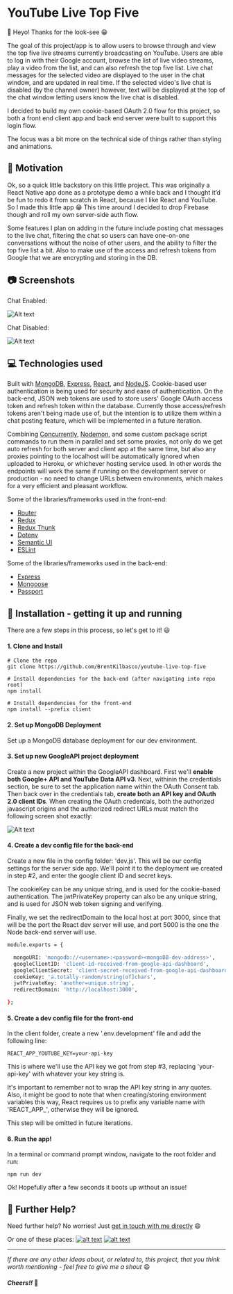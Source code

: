 
[1.1]: http://i.imgur.com/tXSoThF.png (twitter icon with padding)
[2.1]: http://i.imgur.com/P3YfQoD.png (facebook icon with padding)
[3.1]: http://i.imgur.com/0o48UoR.png (github icon with padding)


[1.2]: http://i.imgur.com/wWzX9uB.png (twitter icon without padding)
[2.2]: http://i.imgur.com/fep1WsG.png (facebook icon without padding)
[3.2]: http://i.imgur.com/9I6NRUm.png (github icon without padding)


[1]: http://www.twitter.com/BrentKilbasco
[2]: http://www.facebook.com/bkilbasco
[3]: http://www.github.com/BrentKilbasco



# YouTube Live Top Five


👋 Heyo! Thanks for the look-see 😁

The goal of this project/app is to allow users to browse through and view the top five live streams currently broadcasting on YouTube. Users are able to log in with their Google account, browse the list of live video streams, play a video from the list, and can also refresh the top five list. Live chat messages for the selected video are displayed to the user in the chat window, and are updated in real time. If the selected video's live chat is disabled (by the channel owner) however, text will be displayed at the top of the chat window letting users know the live chat is disabled. 

I decided to build my own cookie-based OAuth 2.0 flow for this project, so both a front end client app and back end server were built to support this login flow. 

The focus was a bit more on the technical side of things rather than styling and animations. 


## 🧠 Motivation
Ok, so a quick little backstory on this little project. This was originally a React Native app done as a prototype demo a while back and I thought it’d be fun to redo it from scratch in React, because I like React and YouTube. So I made this little app 😁 This time around I decided to drop Firebase though and roll my own server-side auth flow. 

Some features I plan on adding in the future include posting chat messages to the live chat, filtering the chat so users can have one-on-one conversations without the noise of other users, and the ability to filter the top five list a bit. Also to make use of the access and refresh tokens from Google that we are encrypting and storing in the DB.

## 📷 Screenshots

Chat Enabled:

![Alt text](screenshots/ScreenShot_1[600].jpg?raw=false "Screen Shot 1")


Chat Disabled:

![Alt text](screenshots/ScreenShot_2[600].jpg?raw=true "Screen Shot 2")



## 💻 Technologies used

Built with [MongoDB](https://www.mongodb.com/), [Express](https://www.npmjs.com/package/express), [React](https://reactjs.org/), and [NodeJS](https://nodejs.org). Cookie-based user authentication is being used for security and ease of authentication. On the back-end, JSON web tokens are used to store users' Google OAuth access token and refresh token within the database. Currently those access/refresh tokens aren't being made use of, but the intention is to utilize them within a chat posting feature, which will be implemented in a future iteration.

Combining [Concurrently](https://www.npmjs.com/package/concurrently), [Nodemon](https://www.npmjs.com/package/nodemon), and some custom package script commands to run them in parallel and set some proxies, not only do we get auto refresh for both server and client app at the same time, but also any proxies pointing to the localhost will be automatically ignored when uploaded to Heroku, or whichever hosting service used. In other words the endpoints will work the same if running on the development server or production - no need to change URLs between environments, which makes for a very efficient and pleasant workflow.

Some of the libraries/frameworks used in the front-end:
- [Router](https://www.npmjs.com/package/router)
- [Redux](https://www.npmjs.com/package/redux)
- [Redux Thunk](https://www.npmjs.com/package/redux-thunk)
- [Dotenv](https://www.npmjs.com/package/dotenv)
- [Semantic UI](https://semantic-ui.com/)
- [ESLint](https://www.npmjs.com/package/eslint)


Some of the libraries/frameworks used in the back-end:

- [Express](https://www.npmjs.com/package/express)
- [Mongoose](https://www.npmjs.com/package/mongoose)
- [Passport](https://www.npmjs.com/package/passport)


## 🚀 Installation - getting it up and running

There are a few steps in this process, so let's get to it! 😃

#### 1. Clone and Install
```
# Clone the repo
git clone https://github.com/BrentKilbasco/youtube-live-top-five

# Install dependencies for the back-end (after navigating into repo root)
npm install

# Install dependencies for the front-end
npm install --prefix client

```

#### 2. Set up MongoDB Deployment
Set up a MongoDB database deployment for our dev environment.

#### 3. Set up new GoogleAPI project deployment
Create a new project within the GoogleAPI dashboard. First we'll **enable both Google+ API and YouTube Data API v3**. Next, withinin the credentials section, be sure to set the application name within the OAuth Consent tab. Then back over in the credentials tab, **create both an API key and OAuth 2.0 client IDs**. When creating the OAuth credentials, both the authorized javascript origins and the authorized redirect URLs must match the following screen shot exactly:


![Alt text](screenshots/OAuth_Redirects.jpg?raw=true "OAuth Redirects")

#### 4. Create a dev config file for the back-end

Create a new file in the config folder: 'dev.js'. This will be our config settings for the server side app. We'll point it to the deployment we created in step #2, and enter the google client ID and secret keys. 

The cookieKey can be any unique string, and is used for the cookie-based authentication. The jwtPrivateKey property can also be any unique string, and is used for JSON web token signing and verifying. 

Finally, we set the redirectDomain to the local host at port 3000, since that will be the port the React dev server will use, and port 5000 is the one the Node back-end server will use.

```bash
module.exports = {

  mongoURI: 'mongodb://<username>:<password><mongoDB-dev-address>',
  googleClientID: 'client-id-received-from-google-api-dashboard',
  googleClientSecret: 'client-secret-received-from-google-api-dashboard',
  cookieKey: 'a.totally-random/string(of]chars',
  jwtPrivateKey: 'another=unique.string',
  redirectDomain: 'http://localhost:3000',

};
```

#### 5. Create a dev config file for the front-end

In the client folder, create a new '.env.development' file and add the following line:
```
REACT_APP_YOUTUBE_KEY=your-api-key
```

This is where we'll use the API key we got from step #3, replacing 'your-api-key' with whatever your key string is.

It's important to remember not to wrap the API key string in any quotes. Also, it might be good to note that when creating/storing environment variables this way, React requires us to prefix any variable name with 'REACT\_APP\_', otherwise they will be ignored. 

This step will be omitted in future iterations. 

#### 6. Run the app!
In a terminal or command prompt window, navigate to the root folder and run:
```
npm run dev
```

Ok! Hopefully after a few seconds it boots up without an issue! 


## 👊 Further Help?

Need further help? No worries! Just [get in touch with me directly](http://portfolio.bkilbasco.com) 😄

Or one of these places:   [![alt text][1.2]][1] [![alt text][2.2]][2]

---

_If there are any other ideas about, or related to, this project, that you think worth mentioning - feel free to give me a shout_ 😄  

#### _Cheers!!_ 🍻 


